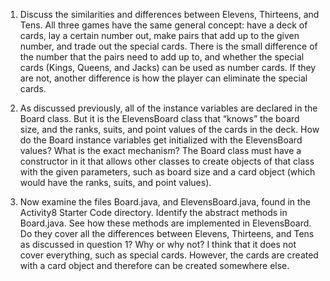 1. Discuss the similarities and differences between Elevens, Thirteens, and Tens.
	All three games have the same general concept: have a deck of cards, lay a certain number out, make pairs that add up to the given number, and trade out the special cards. There is the small difference of the number that the pairs need to add up to, and whether the special cards (Kings, Queens, and Jacks) can be used as number cards. If they are not, another difference is how the player can eliminate the special cards.
	
2. As discussed previously, all of the instance variables are declared in the Board class. But it is the ElevensBoard class that “knows” the board size, and the ranks, suits, and point values of the cards in the deck. How do the Board instance variables get initialized with the ElevensBoard values? What is the exact mechanism?
	The Board class must have a constructor in it that allows other classes to create objects of that class with the given parameters, such as board size and a card object (which would have the ranks, suits, and point values). 
	
3. Now examine the files Board.java, and ElevensBoard.java, found in the Activity8 Starter Code directory. Identify the abstract methods in Board.java. See how these methods are implemented in ElevensBoard. Do they cover all the differences between Elevens, Thirteens, and Tens as discussed in question 1? Why or why not?
	I think that it does not cover everything, such as special cards. However, the cards are created with a card object and therefore can be created somewhere else. 
